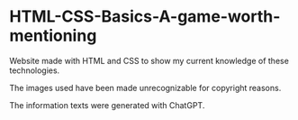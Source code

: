 # HTML-CSS-Basics-A-game-worth-mentioning
Website made with HTML and CSS to show my current knowledge of these technologies.

The images used have been made unrecognizable for copyright reasons.

The information texts were generated with ChatGPT.
